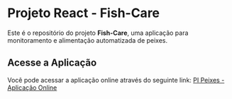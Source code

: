 # Projeto React - Fish-Care

Este é o repositório do projeto **Fish-Care**, uma aplicação para monitoramento e alimentação automatizada de peixes.

## Acesse a Aplicação

Você pode acessar a aplicação online através do seguinte link:
[PI Peixes - Aplicação Online](https://pi-peixes-frontend.vercel.app/)
